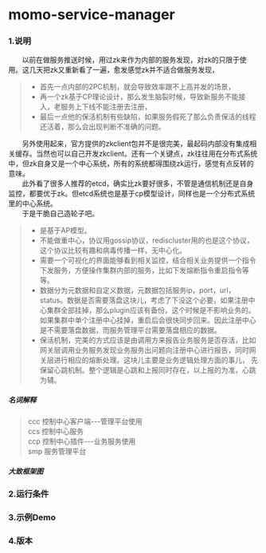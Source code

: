 # momo-service-manager
### 1.说明
&nbsp;&nbsp;&nbsp;&nbsp;&nbsp;&nbsp;&nbsp;以前在做服务推送时候，用过zk来作为内部的服务发现，对zk的只限于使用。这几天把zk又重新看了一遍，愈发感觉zk并不适合做服务发现，
>  - 首先一点内部的2PC机制，就会导致效率跟不上高并发的场景，
>  - 再一个zk基于CP理论设计，那么发生脑裂时候，导致新服务不能接入，老服务上下线不能注册去注册，
>  - 最后一点他的保活机制有些缺陷，如果服务假死了那么负责保活的线程还活着，那么会出现判断不准确的问题。 

&nbsp;&nbsp;&nbsp;&nbsp;&nbsp;&nbsp;&nbsp;另外使用起来，官方提供的zkclient包并不是很完美，最起码内部没有集成相关缓存。当然也可以自己开发zkclient。还有一个关键点，zk往往用在分布式系统中，但zk自身又是一个中心系统，所有的系统都得围绕zk运行，感觉有点反转的意味。  
&nbsp;&nbsp;&nbsp;&nbsp;&nbsp;&nbsp;&nbsp;此外看了很多人推荐的etcd，确实比zk要好很多，不管是通信机制还是自身监控，都要优于zk。但etcd系统也是基于cp模型设计，同样也是一个分布式系统里的中心系统。    
&nbsp;&nbsp;&nbsp;&nbsp;&nbsp;&nbsp;&nbsp;于是干脆自己造轮子吧。    
> - 是基于AP模型。
> - 不能做重中心，协议用gossip协议，rediscluster用的也是这个协议，这个协议比较有趣和病毒传播一样，无中心化。    
> - 需要一个可视化的界面能够看到相关监控，结合相关业务提供一个指令下发服务，方便操作集群内部的服务，比如下发熔断指令重启指令等等。    
> - 数据分为元数据和自定义数据，元数据包括服务ip，port，url，status。数据是否需要落盘这块儿，考虑了下没这个必要，如果注册中心集群全部挂掉，那么plugin应该有备份，这个时候是不影响业务的。
如果集群中单个注册中心挂掉，重启后会很快同步回来。因此注册中心是不需要落盘数据，而服务管理平台需要落盘相应的数据。
> - 保活机制，完美的方式应该是由调用方来报告业务服务是否存活，比如网关层调用业务服务发现业务服务出问题向注册中心进行报告，同时网关层进行相应的熔断处理。这块儿主要是业务逻辑处理方面的事儿，
先保留心跳机制。整个逻辑是心跳和上报同时存在，以上报的为准，心跳为辅。
##### 名词解释
> ccc 控制中心客户端---管理平台使用   
> ccs 控制中心服务    
> ccp 控制中心插件---业务服务使用   
> smp 服务管理平台

##### 大致框架图




### 2.运行条件


### 3.示例Demo

 
### 4.版本

